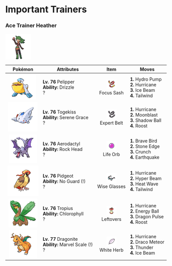 # Important Trainers

### Ace Trainer Heather

![Ace Trainer Heather](../../assets/trainers/ace_trainer.png)

| Pokémon | Attributes | Item | Moves |
|:-------:|------------|:----:|-------|
| ![Pelipper](../../assets/sprites/pelipper/front.gif) | **Lv. 76** Pelipper<br>**Ability:** <span class="tooltip" title="The Pokémon makes it rain if it appears in battle.">Drizzle</span><br>? | ![Focus Sash](../../assets/items/focus_sash.png "Focus Sash")<br><span class="tooltip" title="An item to be held by a Pokémon. If it has full HP, the holder will endure one potential KO attack, leaving 1 HP.">Focus Sash</span> | **1.** Hydro Pump<br>**2.** Hurricane<br>**3.** Ice Beam<br>**4.** Tailwind |
| ![Togekiss](../../assets/sprites/togekiss/front.gif) | **Lv. 76** Togekiss<br>**Ability:** <span class="tooltip" title="Boosts the likelihood of added effects appearing.">Serene Grace</span><br>? | ![Expert Belt](../../assets/items/expert_belt.png "Expert Belt")<br><span class="tooltip" title="An item to be held by a Pokémon. It is a well-worn belt that slightly boosts the power of supereffective moves.">Expert Belt</span> | **1.** Hurricane<br>**2.** Moonblast<br>**3.** Shadow Ball<br>**4.** Roost |
| ![Aerodactyl](../../assets/sprites/aerodactyl/front.gif) | **Lv. 76** Aerodactyl<br>**Ability:** <span class="tooltip" title="Protects the Pokémon from recoil damage.">Rock Head</span><br>? | ![Life Orb](../../assets/items/life_orb.png "Life Orb")<br><span class="tooltip" title="An item to be held by a Pokémon. It boosts the power of moves, but at the cost of some HP on each hit.">Life Orb</span> | **1.** Brave Bird<br>**2.** Stone Edge<br>**3.** Crunch<br>**4.** Earthquake |
| ![Pidgeot](../../assets/sprites/pidgeot/front.gif) | **Lv. 76** Pidgeot<br>**Ability:** <span class="tooltip" title="Ensures the Pokémon and its foe’s attacks land.">No Guard (!)</span><br>? | ![Wise Glasses](../../assets/items/wise_glasses.png "Wise Glasses")<br><span class="tooltip" title="An item to be held by a Pokémon. It is a thick pair of glasses that slightly boosts the power of special moves.">Wise Glasses</span> | **1.** Hurricane<br>**2.** Hyper Beam<br>**3.** Heat Wave<br>**4.** Tailwind |
| ![Tropius](../../assets/sprites/tropius/front.gif) | **Lv. 76** Tropius<br>**Ability:** <span class="tooltip" title="Boosts the Pokémon’s Speed in sunshine.">Chlorophyll</span><br>? | ![Leftovers](../../assets/items/leftovers.png "Leftovers")<br><span class="tooltip" title="An item to be held by a Pokémon. The holder’s HP is gradually restored during battle.">Leftovers</span> | **1.** Hurricane<br>**2.** Energy Ball<br>**3.** Dragon Pulse<br>**4.** Roost |
| ![Dragonite](../../assets/sprites/dragonite/front.gif) | **Lv. 77** Dragonite<br>**Ability:** <span class="tooltip" title="Boosts Defense if there is a status problem.">Marvel Scale (!)</span><br>? | ![White Herb](../../assets/items/white_herb.png "White Herb")<br><span class="tooltip" title="An item to be held by a Pokémon. It restores any lowered stat in battle. It can be used only once.">White Herb</span> | **1.** Hurricane<br>**2.** Draco Meteor<br>**3.** Thunder<br>**4.** Ice Beam |


